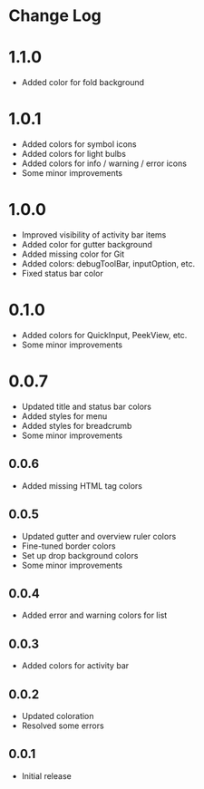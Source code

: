 # Change Log


# 1.1.0
- Added color for fold background


# 1.0.1
- Added colors for symbol icons
- Added colors for light bulbs
- Added colors for info / warning / error icons
- Some minor improvements


# 1.0.0
- Improved visibility of activity bar items
- Added color for gutter background
- Added missing color for Git
- Added colors: debugToolBar, inputOption, etc.
- Fixed status bar color


# 0.1.0
- Added colors for QuickInput, PeekView, etc.
- Some minor improvements


# 0.0.7
- Updated title and status bar colors
- Added styles for menu
- Added styles for breadcrumb
- Some minor improvements


## 0.0.6
- Added missing HTML tag colors


## 0.0.5
- Updated gutter and overview ruler colors
- Fine-tuned border colors
- Set up drop background colors
- Some minor improvements


## 0.0.4
- Added error and warning colors for list


## 0.0.3
- Added colors for activity bar


## 0.0.2
- Updated coloration
- Resolved some errors


## 0.0.1
- Initial release

